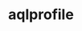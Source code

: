 ---
title: "aqlprofile"
layout: cache
categories: [package, develop]
meta: {"versions": ["6.3.0"], "compilers": ["gcc@=11.4.0"], "oss": ["ubuntu22.04"], "platforms": ["linux"], "targets": ["x86_64_v3"], "stacks": ["e4s", "root"], "num_specs": 12, "num_specs_by_stack": {"e4s": 12, "root": 12}}
spec_details: [{"hash": "3adhw4xm7ddkbcvgi5npl3sm5nse6kze", "compiler": "gcc@=11.4.0", "versions": ["6.3.0"], "os": "ubuntu22.04", "platform": "linux", "target": "x86_64_v3", "variants": ["build_system=generic"], "stacks": ["e4s", "root"], "size": "-", "tarball": "https://binaries.spack.io/develop/build_cache/linux-ubuntu22.04-x86_64_v3/gcc-11.4.0/aqlprofile-6.3.0/linux-ubuntu22.04-x86_64_v3-gcc-11.4.0-aqlprofile-6.3.0-3adhw4xm7ddkbcvgi5npl3sm5nse6kze.spack"}, {"hash": "4rrtayidcrubyctuuge5y3eemwaz5zmv", "compiler": "gcc@=11.4.0", "versions": ["6.3.0"], "os": "ubuntu22.04", "platform": "linux", "target": "x86_64_v3", "variants": ["build_system=generic"], "stacks": ["e4s", "root"], "size": "-", "tarball": "https://binaries.spack.io/develop/build_cache/linux-ubuntu22.04-x86_64_v3/gcc-11.4.0/aqlprofile-6.3.0/linux-ubuntu22.04-x86_64_v3-gcc-11.4.0-aqlprofile-6.3.0-4rrtayidcrubyctuuge5y3eemwaz5zmv.spack"}, {"hash": "6cd3hnbbryp4tcre23f2sy4dtahxk2hf", "compiler": "gcc@=11.4.0", "versions": ["6.3.0"], "os": "ubuntu22.04", "platform": "linux", "target": "x86_64_v3", "variants": ["build_system=generic"], "stacks": ["e4s", "root"], "size": "-", "tarball": "https://binaries.spack.io/develop/build_cache/linux-ubuntu22.04-x86_64_v3/gcc-11.4.0/aqlprofile-6.3.0/linux-ubuntu22.04-x86_64_v3-gcc-11.4.0-aqlprofile-6.3.0-6cd3hnbbryp4tcre23f2sy4dtahxk2hf.spack"}, {"hash": "ajbbavyeycnlramdrlsazyd2jtvdbhbb", "compiler": "gcc@=11.4.0", "versions": ["6.3.0"], "os": "ubuntu22.04", "platform": "linux", "target": "x86_64_v3", "variants": ["build_system=generic"], "stacks": ["e4s", "root"], "size": "-", "tarball": "https://binaries.spack.io/develop/build_cache/linux-ubuntu22.04-x86_64_v3/gcc-11.4.0/aqlprofile-6.3.0/linux-ubuntu22.04-x86_64_v3-gcc-11.4.0-aqlprofile-6.3.0-ajbbavyeycnlramdrlsazyd2jtvdbhbb.spack"}, {"hash": "cma72rhft74ylisdr3mz6gshv2yrh3lm", "compiler": "gcc@=11.4.0", "versions": ["6.3.0"], "os": "ubuntu22.04", "platform": "linux", "target": "x86_64_v3", "variants": ["build_system=generic"], "stacks": ["e4s", "root"], "size": "-", "tarball": "https://binaries.spack.io/develop/build_cache/linux-ubuntu22.04-x86_64_v3/gcc-11.4.0/aqlprofile-6.3.0/linux-ubuntu22.04-x86_64_v3-gcc-11.4.0-aqlprofile-6.3.0-cma72rhft74ylisdr3mz6gshv2yrh3lm.spack"}, {"hash": "czdno5kadln5or6oxb3cw625kk3zr4ft", "compiler": "gcc@=11.4.0", "versions": ["6.3.0"], "os": "ubuntu22.04", "platform": "linux", "target": "x86_64_v3", "variants": ["build_system=generic"], "stacks": ["e4s", "root"], "size": "-", "tarball": "https://binaries.spack.io/develop/build_cache/linux-ubuntu22.04-x86_64_v3/gcc-11.4.0/aqlprofile-6.3.0/linux-ubuntu22.04-x86_64_v3-gcc-11.4.0-aqlprofile-6.3.0-czdno5kadln5or6oxb3cw625kk3zr4ft.spack"}, {"hash": "gswtdxfm4w3sfuj4d3chontdmz27hezq", "compiler": "gcc@=11.4.0", "versions": ["6.3.0"], "os": "ubuntu22.04", "platform": "linux", "target": "x86_64_v3", "variants": ["build_system=generic"], "stacks": ["e4s", "root"], "size": "-", "tarball": "https://binaries.spack.io/develop/build_cache/linux-ubuntu22.04-x86_64_v3/gcc-11.4.0/aqlprofile-6.3.0/linux-ubuntu22.04-x86_64_v3-gcc-11.4.0-aqlprofile-6.3.0-gswtdxfm4w3sfuj4d3chontdmz27hezq.spack"}, {"hash": "hnc3vp7v2pbcpppinh5jlzxscbzkgwm2", "compiler": "gcc@=11.4.0", "versions": ["6.3.0"], "os": "ubuntu22.04", "platform": "linux", "target": "x86_64_v3", "variants": ["build_system=generic"], "stacks": ["e4s", "root"], "size": "-", "tarball": "https://binaries.spack.io/develop/build_cache/linux-ubuntu22.04-x86_64_v3/gcc-11.4.0/aqlprofile-6.3.0/linux-ubuntu22.04-x86_64_v3-gcc-11.4.0-aqlprofile-6.3.0-hnc3vp7v2pbcpppinh5jlzxscbzkgwm2.spack"}, {"hash": "k3symsrz6exx47cqztzq7oglv35sjckt", "compiler": "gcc@=11.4.0", "versions": ["6.3.0"], "os": "ubuntu22.04", "platform": "linux", "target": "x86_64_v3", "variants": ["build_system=generic"], "stacks": ["e4s", "root"], "size": "-", "tarball": "https://binaries.spack.io/develop/build_cache/linux-ubuntu22.04-x86_64_v3/gcc-11.4.0/aqlprofile-6.3.0/linux-ubuntu22.04-x86_64_v3-gcc-11.4.0-aqlprofile-6.3.0-k3symsrz6exx47cqztzq7oglv35sjckt.spack"}, {"hash": "owelp66x4xmd4zzw6qnvpx4yorw7iej2", "compiler": "gcc@=11.4.0", "versions": ["6.3.0"], "os": "ubuntu22.04", "platform": "linux", "target": "x86_64_v3", "variants": ["build_system=generic"], "stacks": ["e4s", "root"], "size": "-", "tarball": "https://binaries.spack.io/develop/build_cache/linux-ubuntu22.04-x86_64_v3/gcc-11.4.0/aqlprofile-6.3.0/linux-ubuntu22.04-x86_64_v3-gcc-11.4.0-aqlprofile-6.3.0-owelp66x4xmd4zzw6qnvpx4yorw7iej2.spack"}, {"hash": "psne3kdkn4fh6arwy6sb7nhwxbkize4j", "compiler": "gcc@=11.4.0", "versions": ["6.3.0"], "os": "ubuntu22.04", "platform": "linux", "target": "x86_64_v3", "variants": ["build_system=generic"], "stacks": ["e4s", "root"], "size": "-", "tarball": "https://binaries.spack.io/develop/build_cache/linux-ubuntu22.04-x86_64_v3/gcc-11.4.0/aqlprofile-6.3.0/linux-ubuntu22.04-x86_64_v3-gcc-11.4.0-aqlprofile-6.3.0-psne3kdkn4fh6arwy6sb7nhwxbkize4j.spack"}, {"hash": "x6lfiludqo3ymgbw7ggy33krlkyve75o", "compiler": "gcc@=11.4.0", "versions": ["6.3.0"], "os": "ubuntu22.04", "platform": "linux", "target": "x86_64_v3", "variants": ["build_system=generic"], "stacks": ["e4s", "root"], "size": "-", "tarball": "https://binaries.spack.io/develop/build_cache/linux-ubuntu22.04-x86_64_v3/gcc-11.4.0/aqlprofile-6.3.0/linux-ubuntu22.04-x86_64_v3-gcc-11.4.0-aqlprofile-6.3.0-x6lfiludqo3ymgbw7ggy33krlkyve75o.spack"}]
---